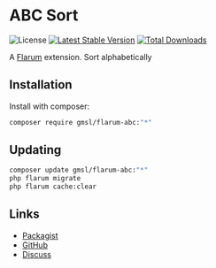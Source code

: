 # ABC Sort

![License](https://img.shields.io/badge/license-GPL-1.0-or-later-blue.svg) [![Latest Stable Version](https://img.shields.io/packagist/v/gmsl/flarum-abc.svg)](https://packagist.org/packages/gmsl/flarum-abc) [![Total Downloads](https://img.shields.io/packagist/dt/gmsl/flarum-abc.svg)](https://packagist.org/packages/gmsl/flarum-abc)

A [Flarum](http://flarum.org) extension. Sort alphabetically

## Installation

Install with composer:

```sh
composer require gmsl/flarum-abc:"*"
```

## Updating

```sh
composer update gmsl/flarum-abc:"*"
php flarum migrate
php flarum cache:clear
```

## Links

- [Packagist](https://packagist.org/packages/gmsl/flarum-abc)
- [GitHub](https://github.com/gmsl/flarum-abc)
- [Discuss](https://discuss.flarum.org/d/PUT_DISCUSS_SLUG_HERE)
